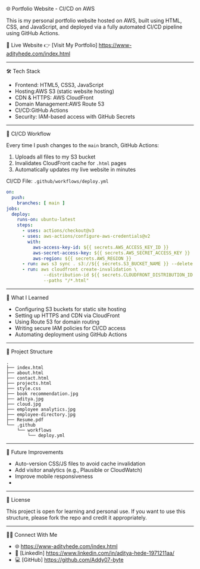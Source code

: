 🌐 Portfolio Website - CI/CD on AWS

This is my personal portfolio website hosted on AWS, built using HTML, CSS, and JavaScript, and deployed via a fully automated CI/CD pipeline using GitHub Actions.

🚀 Live Website
👉 [Visit My Portfolio] https://www-adityhede.com/index.html

---

🛠️ Tech Stack

- Frontend: HTML5, CSS3, JavaScript
- Hosting:AWS S3 (static website hosting)
- CDN & HTTPS: AWS CloudFront
- Domain Management:AWS Route 53
- CI/CD:GitHub Actions
- Security: IAM-based access with GitHub Secrets

---

🔁 CI/CD Workflow

Every time I push changes to the `main` branch, GitHub Actions:
1. Uploads all files to my S3 bucket
2. Invalidates CloudFront cache for `.html` pages
3. Automatically updates my live website in minutes

CI/CD File: `.github/workflows/deploy.yml`

```yaml
on:
  push:
    branches: [ main ]
jobs:
  deploy:
    runs-on: ubuntu-latest
    steps:
      - uses: actions/checkout@v3
      - uses: aws-actions/configure-aws-credentials@v2
        with:
          aws-access-key-id: ${{ secrets.AWS_ACCESS_KEY_ID }}
          aws-secret-access-key: ${{ secrets.AWS_SECRET_ACCESS_KEY }}
          aws-region: ${{ secrets.AWS_REGION }}
      - run: aws s3 sync . s3://${{ secrets.S3_BUCKET_NAME }} --delete
      - run: aws cloudfront create-invalidation \
              --distribution-id ${{ secrets.CLOUDFRONT_DISTRIBUTION_ID }} \
              --paths "/*.html"
```

---

🧠 What I Learned

- Configuring S3 buckets for static site hosting
- Setting up HTTPS and CDN via CloudFront
- Using Route 53 for domain routing
- Writing secure IAM policies for CI/CD access
- Automating deployment using GitHub Actions

---
📁 Project Structure

```
.
├── index.html
├── about.html
├── contact.html
├── projects.html
├── style.css
├── book recommendation.jpg
├── aditya.jpg
├── cloud.jpg
├── employee analytics.jpg
├── employee-directory.jpg
├── Resume.pdf
└── .github
    └── workflows
        └── deploy.yml
```

---

📌 Future Improvements

- Auto-version CSS/JS files to avoid cache invalidation
- Add visitor analytics (e.g., Plausible or CloudWatch)
- Improve mobile responsiveness
- 
---

📜 License

This project is open for learning and personal use. If you want to use this structure, please fork the repo and credit it appropriately.

---

🙋‍♂️ Connect With Me

- 🌐 https://www-adityhede.com/index.html
- 💼 [LinkedIn] https://www.linkedin.com/in/aditya-hede-1971211aa/
- 💻 [GitHub] https://github.com/Addy07-byte
